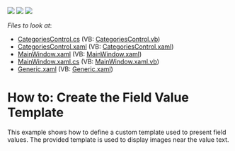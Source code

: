 <!-- default badges list -->
![](https://img.shields.io/endpoint?url=https://codecentral.devexpress.com/api/v1/VersionRange/128578528/10.1.4%2B)
[![](https://img.shields.io/badge/Open_in_DevExpress_Support_Center-FF7200?style=flat-square&logo=DevExpress&logoColor=white)](https://supportcenter.devexpress.com/ticket/details/E2191)
[![](https://img.shields.io/badge/📖_How_to_use_DevExpress_Examples-e9f6fc?style=flat-square)](https://docs.devexpress.com/GeneralInformation/403183)
<!-- default badges end -->
<!-- default file list -->
*Files to look at*:

* [CategoriesControl.cs](./CS/HowtoCreateaFieldValueTemlate/CategoriesControl.cs) (VB: [CategoriesControl.vb](./VB/HowtoCreateaFieldValueTemlate/CategoriesControl.vb))
* [CategoriesControl.xaml](./CS/HowtoCreateaFieldValueTemlate/CategoriesControl.xaml) (VB: [CategoriesControl.xaml](./VB/HowtoCreateaFieldValueTemlate/CategoriesControl.xaml))
* [MainWindow.xaml](./CS/HowtoCreateaFieldValueTemlate/MainWindow.xaml) (VB: [MainWindow.xaml](./VB/HowtoCreateaFieldValueTemlate/MainWindow.xaml))
* [MainWindow.xaml.cs](./CS/HowtoCreateaFieldValueTemlate/MainWindow.xaml.cs) (VB: [MainWindow.xaml.vb](./VB/HowtoCreateaFieldValueTemlate/MainWindow.xaml.vb))
* [Generic.xaml](./CS/HowtoCreateaFieldValueTemlate/Themes/Generic.xaml) (VB: [Generic.xaml](./VB/HowtoCreateaFieldValueTemlate/Themes/Generic.xaml))
<!-- default file list end -->
# How to: Create the Field Value Template


<p>This example shows how to define a custom template used to present field values. The provided template is used to display images near the value text.</p>

<br/>



